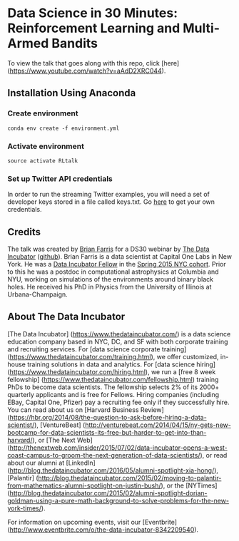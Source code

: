 # Data Science in 30 Minutes: Reinforcement Learning and Multi-Armed Bandits
To view the talk that goes along with this repo, click [here] (https://www.youtube.com/watch?v=aAdD2XRC044).

## Installation Using Anaconda

### Create environment
```conda env create -f environment.yml```

### Activate environment
```source activate RLtalk```

### Set up Twitter API credentials
In order to run the streaming Twitter examples, you will need a set of developer keys stored in a file called keys.txt. Go [here](https://apps.twitter.com/) to get your own credentials.

## Credits

The talk was created by [Brian Farris](https://github.com/brianfarris/) for a DS30 webinar by [The Data Incubator](https://www.thedataincubator.com/) ([github](https://github.com/thedataincubator/)).  Brian Farris is a data scientist at Capital One Labs in New York. He was a [Data Incubator Fellow](https://www.thedataincubator.com/fellowship.html) in the [Spring 2015 NYC cohort](http://blog.thedataincubator.com/2015/08/columbia-astrophysics-postdoc-moves-to-capital-one-labs-alumni-spotlight-on-brian-farris/). Prior to this he was a postdoc in computational astrophysics at Columbia and NYU, working on simulations of the environments around binary black holes. He received his PhD in Physics from the University of Illinois at Urbana-Champaign.

## About The Data Incubator
[The Data Incubator] (https://www.thedataincubator.com/) is a data science education company based in NYC, DC, and SF with both corporate training and recruiting services. For [data science corporate training] (https://www.thedataincubator.com/training.html), we offer customized, in-house training solutions in data and analytics. For [data science hiring] (https://www.thedataincubator.com/hiring.html), we run a [free 8 week fellowship] (https://www.thedataincubator.com/fellowship.html) training PhDs to become data scientists. The fellowship selects 2% of its 2000+ quarterly applicants and is free for Fellows. Hiring companies (including EBay, Capital One, Pfizer) pay a recruiting fee only if they successfully hire. You can read about us on [Harvard Business Review] (https://hbr.org/2014/08/the-question-to-ask-before-hiring-a-data-scientist/), [VentureBeat] (http://venturebeat.com/2014/04/15/ny-gets-new-bootcamp-for-data-scientists-its-free-but-harder-to-get-into-than-harvard/), or [The Next Web] (http://thenextweb.com/insider/2015/07/02/data-incubator-opens-a-west-coast-campus-to-groom-the-next-generation-of-data-scientists/), or read about our alumni at [LinkedIn] (http://blog.thedataincubator.com/2016/05/alumni-spotlight-xia-hong/), [Palantir] (http://blog.thedataincubator.com/2015/02/moving-to-palantir-from-mathematics-alumni-spotlight-on-justin-bush/), or the [NYTimes] (http://blog.thedataincubator.com/2015/02/alumni-spotlight-dorian-goldman-using-a-pure-math-background-to-solve-problems-for-the-new-york-times/).

For information on upcoming events, visit our [Eventbrite] (http://www.eventbrite.com/o/the-data-incubator-8342209540).

